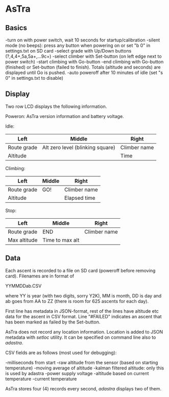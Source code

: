 AsTra
=====

Basics
------
-turn on with power switch, wait 10 seconds for startup/calibration
-silent mode (no beeps): press any button when powering on 
 or set "b 0" in settings.txt on SD card
-select grade with Up/Down buttons (?,4,4+,5a,5a+,...9c+)
-select climber with Set-button (on left edge next to power switch)
-start climbing with Go-button
-end climbing with Go-button (finished) or Set-button (failed to
 finish). Totals (altitude and seconds) are displayed until Go is pushed.
-auto poweroff after 10 minutes of idle (set "s 0" in settings.txt to disable)

Display
-------

Two row LCD displays the following information.

Poweron: AsTra version information and battery voltage.

Idle: 

 Left | Middle | Right
 ---- | -------| -----
 Route grade | Alt zero level (blinking square) | Climber name
 Altitude| | Time
 
Climbing:

 Left | Middle | Right
 ---- | -------| -----
 Route grade | GO! | Climber name
 Altitude | |  Elapsed time
 
Stop:

 Left | Middle | Right
 ---- | -------| -----
 Route grade | END | Climber name
 Max altitude | Time to max alt

Data
----

Each ascent is recorded to a file on SD card (poweroff before
removing card). Filenames are in format of 

 YYMMDDab.CSV

where YY is year (with two digits, sorry Y2K), MM is month, DD is day
and ab goes from AA to ZZ (there is room for 625 ascents for each day).

First line has metadata in JSON-format, rest of the lines have
altitude etc data for the ascent in CSV format.
Line "#FAILED" indicates an ascent that has been marked as failed by the Set-button.

AsTra does not record any location information. Location is added to
JSON metadata with _setloc_ utility. It can be specified on command line
also to _adastra_.

CSV fields are as follows (most used for debugging):

-milliseconds from start
-raw altitude from the sensor (based on starting temperature)
-moving average of altitude
-kalman filtered altitude: only this is used by adastra
-power supply voltage
-altitude based on current temperature
-current temperature

AsTra stores four (4) records every second, _adastra_ displays two of
them.



